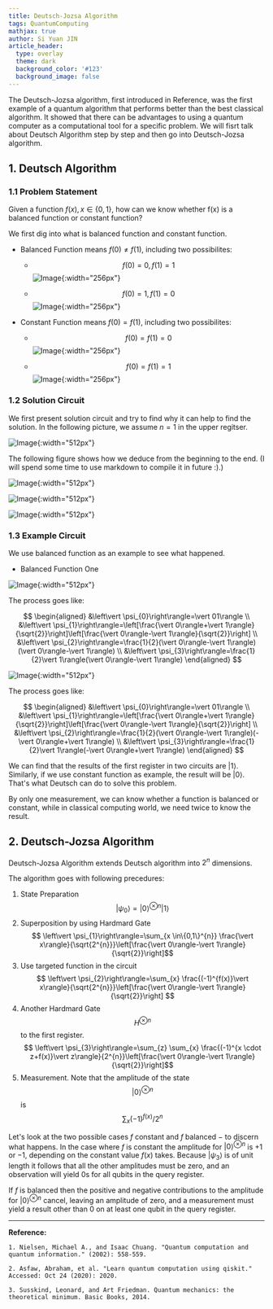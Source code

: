 ```yaml
---
title: Deutsch-Jozsa Algorithm
tags: QuantumComputing
mathjax: true
author: Si Yuan JIN
article_header:
  type: overlay
  theme: dark
  background_color: '#123'
  background_image: false
---
```


The Deutsch-Jozsa algorithm, first introduced in Reference, was the first example of a quantum algorithm that performs better than the best classical algorithm. It showed that there can be advantages to using a quantum computer as a computational tool for a specific problem. We will fisrt talk about Deutsch Algorithm step by step and then go into Deutsch-Jozsa algorithm.

## 1. Deutsch Algorithm

### 1.1 Problem Statement

Given a function $f(x), x\in\{0,1\}$, how can we know whether f(x) is a balanced function or constant function?

We first dig into what is balanced function and constant function.

- Balanced Function means $f(0)\ne f(1)$, including two possibilites:
  - $$f(0) = 0, f(1) = 1$$
![Image](https://jsybruce.github.io/Homepage/assets/images/posts/Deutsch-Jozsa-Algorithm/BalancedOne.png "Image@512x512"){:width="256px"}

  - $$f(0) = 1, f(1) = 0$$
![Image](https://jsybruce.github.io/Homepage/assets/images/posts/Deutsch-Jozsa-Algorithm/BalancedTwo.png "Image@512x512"){:width="256px"}

- Constant Function means $f(0)= f(1)$, including two possibilites:
  - $$f(0) = f(1) = 0$$
![Image](https://jsybruce.github.io/Homepage/assets/images/posts/Deutsch-Jozsa-Algorithm/ConstantOne.png "Image@512x512"){:width="256px"}

  - $$f(0) = f(1) = 1$$
![Image](https://jsybruce.github.io/Homepage/assets/images/posts/Deutsch-Jozsa-Algorithm/ConstantTwo.png "Image@512x512"){:width="256px"}

### 1.2 Solution Circuit
We first present solution circuit and try to find why it can help to find the solution. In the following picture, we assume $n=1$ in the upper regitser.

![Image](https://jsybruce.github.io/Homepage/assets/images/posts/Deutsch-Jozsa-Algorithm/Deutsch-Circuit.png "Image@512x512"){:width="512px"}

The following figure shows how we deduce from the beginning to the end. (I will spend some time to use markdown to compile it in future :).)

![Image](https://jsybruce.github.io/Homepage/assets/images/posts/Deutsch-Jozsa-Algorithm/Deduction1.png "Image@512x512"){:width="512px"}

![Image](https://jsybruce.github.io/Homepage/assets/images/posts/Deutsch-Jozsa-Algorithm/Deduction2.png "Image@512x512"){:width="512px"}

![Image](https://jsybruce.github.io/Homepage/assets/images/posts/Deutsch-Jozsa-Algorithm/Deduction3.png "Image@512x512"){:width="512px"}

### 1.3 Example Circuit
We use balanced function as an example to see what happened.

- Balanced Function One

![Image](https://jsybruce.github.io/Homepage/assets/images/posts/Deutsch-Jozsa-Algorithm/ExampleBalancedOne.png "Image@512x512"){:width="512px"}

The process goes like:

$$
\begin{aligned}
&\left\vert \psi_{0}\right\rangle=\vert 01\rangle \\
&\left\vert \psi_{1}\right\rangle=\left[\frac{\vert 0\rangle+\vert 1\rangle}{\sqrt{2}}\right]\left[\frac{\vert 0\rangle-\vert 1\rangle}{\sqrt{2}}\right] \\
&\left\vert \psi_{2}\right\rangle=\frac{1}{2}(\vert 0\rangle-\vert 1\rangle)(\vert 0\rangle-\vert 1\rangle) \\
&\left\vert \psi_{3}\right\rangle=\frac{1}{2}\vert 1\rangle(\vert 0\rangle-\vert 1\rangle)
\end{aligned}
$$

![Image](https://jsybruce.github.io/Homepage/assets/images/posts/Deutsch-Jozsa-Algorithm/ExampleBalancedTwo.png "Image@512x512"){:width="512px"}

The process goes like:

$$
\begin{aligned}
&\left\vert \psi_{0}\right\rangle=\vert 01\rangle \\
&\left\vert \psi_{1}\right\rangle=\left[\frac{\vert 0\rangle+\vert 1\rangle}{\sqrt{2}}\right]\left[\frac{\vert 0\rangle-\vert 1\rangle}{\sqrt{2}}\right] \\
&\left\vert \psi_{2}\right\rangle=\frac{1}{2}(\vert 0\rangle-\vert 1\rangle)(-\vert 0\rangle+\vert 1\rangle) \\
&\left\vert \psi_{3}\right\rangle=\frac{1}{2}\vert 1\rangle(-\vert 0\rangle+\vert 1\rangle)
\end{aligned}
$$

We can find that the results of the first register in two circuits are $\vert 1\rangle$. Similarly, if we use constant function as example, the result will be $\vert 0\rangle$. That's what Deutsch can do to solve this problem.

By only one measurement, we can know whether a function is balanced or constant, while in classical computing world, we need twice to know the result.


## 2. Deutsch-Jozsa Algorithm
Deutsch-Jozsa Algorithm extends Deutsch algorithm into $2^{n}$ dimensions.

The algorithm goes with following precedures:

1. State Preparation
  $$
  \left\vert \psi_{0}\right\rangle=\vert 0\rangle^{\otimes n}\vert 1\rangle $$
2. Superposition by using Hardmard Gate
  $$
  \left\vert \psi_{1}\right\rangle=\sum_{x \in\{0,1\}^{n}} \frac{\vert x\rangle}{\sqrt{2^{n}}}\left[\frac{\vert 0\rangle-\vert 1\rangle}{\sqrt{2}}\right]$$
3. Use targeted function in the circuit
   $$ \left\vert \psi_{2}\right\rangle=\sum_{x} \frac{(-1)^{f(x)}\vert x\rangle}{\sqrt{2^{n}}}\left[\frac{\vert 0\rangle-\vert 1\rangle}{\sqrt{2}}\right] $$
4. Another Hardmard Gate 
$$H^{\otimes n}$$
to the first register.
  $$ \left\vert \psi_{3}\right\rangle=\sum_{z} \sum_{x} \frac{(-1)^{x \cdot z+f(x)}\vert z\rangle}{2^{n}}\left[\frac{\vert 0\rangle-\vert 1\rangle}{\sqrt{2}}\right]$$
5. Measurement. Note that the amplitude of the state
$$
\vert 0\rangle^{\otimes n} $$
is
  $$ \sum_{x}(-1)^{f(x)} / 2^{n}
  $$ 

Let's look at the two possible cases $f$ constant and $f$ balanced $-$ to discern what happens. In the case where $f$ is constant the amplitude for $\vert 0\rangle^{\otimes n}$ is $+1$ or $-1$, depending on the constant value $f(x)$ takes. Because $\left\vert \psi_{3}\right\rangle$ is of unit length it follows that all the other amplitudes must be zero, and an observation will yield 0s for all qubits in the query register. 

If $f$ is balanced then the positive and negative contributions to the amplitude for $\vert 0\rangle^{\otimes n}$ cancel, leaving an amplitude of zero, and a measurement must yield a result other than 0 on at least one qubit in the query register. 


---

**Reference:**

`1. Nielsen, Michael A., and Isaac Chuang. "Quantum computation and quantum information." (2002): 558-559.`

`2. Asfaw, Abraham, et al. "Learn quantum computation using qiskit." Accessed: Oct 24 (2020): 2020.`

`3. Susskind, Leonard, and Art Friedman. Quantum mechanics: the theoretical minimum. Basic Books, 2014.`